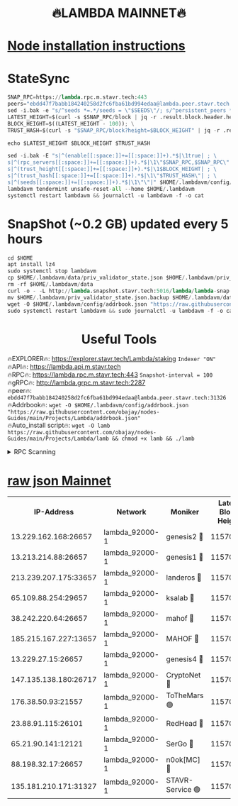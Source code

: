 <h1 align="center"> 🔥LAMBDA MAINNET🔥</h1>


[Node installation instructions](https://github.com/obajay/nodes-Guides/tree/main/Projects/Lambda)
=


# StateSync
```python
SNAP_RPC=https://lambda.rpc.m.stavr.tech:443
peers="ebdd47f7babb184240258d2fc6fba61bd994edaa@lambda.peer.stavr.tech:31326" 
sed -i.bak -e "s/^seeds *=.*/seeds = \"$SEEDS\"/; s/^persistent_peers *=.*/persistent_peers = \"$PEERS\"/" $HOME/.lambdavm/config/config.toml
LATEST_HEIGHT=$(curl -s $SNAP_RPC/block | jq -r .result.block.header.height); \
BLOCK_HEIGHT=$((LATEST_HEIGHT - 100)); \
TRUST_HASH=$(curl -s "$SNAP_RPC/block?height=$BLOCK_HEIGHT" | jq -r .result.block_id.hash)

echo $LATEST_HEIGHT $BLOCK_HEIGHT $TRUST_HASH

sed -i.bak -E "s|^(enable[[:space:]]+=[[:space:]]+).*$|\1true| ; \
s|^(rpc_servers[[:space:]]+=[[:space:]]+).*$|\1\"$SNAP_RPC,$SNAP_RPC\"| ; \
s|^(trust_height[[:space:]]+=[[:space:]]+).*$|\1$BLOCK_HEIGHT| ; \
s|^(trust_hash[[:space:]]+=[[:space:]]+).*$|\1\"$TRUST_HASH\"| ; \
s|^(seeds[[:space:]]+=[[:space:]]+).*$|\1\"\"|" $HOME/.lambdavm/config/config.toml
lambdavm tendermint unsafe-reset-all --home $HOME/.lambdavm
systemctl restart lambdavm && journalctl -u lambdavm -f -o cat

```
# SnapShot (~0.2 GB) updated every 5 hours
```python
cd $HOME
apt install lz4
sudo systemctl stop lambdavm
cp $HOME/.lambdavm/data/priv_validator_state.json $HOME/.lambdavm/priv_validator_state.json.backup
rm -rf $HOME/.lambdavm/data
curl -o - -L http://lambda.snapshot.stavr.tech:5016/lambda/lambda-snap.tar.lz4 | lz4 -c -d - | tar -x -C $HOME/.lambdavm --strip-components 2
mv $HOME/.lambdavm/priv_validator_state.json.backup $HOME/.lambdavm/data/priv_validator_state.json
wget -O $HOME/.lambdavm/config/addrbook.json "https://raw.githubusercontent.com/obajay/nodes-Guides/main/Projects/Lambda/addrbook.json"
sudo systemctl restart lambdavm && sudo journalctl -u lambdavm -f -o cat
```
 <h1 align="center"> Useful Tools</h1>

🔥EXPLORER🔥:      https://explorer.stavr.tech/Lambda/staking	        `Indexer "ON"` \
🔥API🔥: 			 		 https://lambda.api.m.stavr.tech \
🔥RPC🔥:           https://lambda.rpc.m.stavr.tech:443	              `Snapshot-interval = 100` \
🔥gRPC🔥:          http://lambda.grpc.m.stavr.tech:2287 \
🔥peer🔥:					 `ebdd47f7babb184240258d2fc6fba61bd994edaa@lambda.peer.stavr.tech:31326` \
🔥Addrbook🔥:    ```wget -O $HOME/.lambdavm/config/addrbook.json "https://raw.githubusercontent.com/obajay/nodes-Guides/main/Projects/Lambda/addrbook.json"``` \
🔥Auto_install script🔥: ```wget -O lamb https://raw.githubusercontent.com/obajay/nodes-Guides/main/Projects/Lambda/lamb && chmod +x lamb && ./lamb```


<details>
<summary>RPC Scanning</summary>

<h2 align="center"> We scan nodes in real time every 4 hours. And we provide the final result of RPC endpoints.
We cannot influence the operation of these nodes in any way. </h2>


```python
If Voting Power is higher than 0 --> then the Node is a validator of the network and may be subject to attack and be a potential threat to the chain.
```
```python
We marked such validators with a red symbol
```

</details>

[raw json Mainnet](https://rpc-check.lambm.stavr.tech/lambm/rpc-lambm-result.json)
=


<table><tr><th>IP-Address</th><th>Network</th><th>Moniker</th><th>Latest Block Height</th><th>Earliest Block Height</th><th>Catching Up</th><th>Tx Index</th><th>Voting Power</th><th>Scan Time</th></tr><tr><td>13.229.162.168:26657</td><td>lambda_92000-1</td><td>genesis2 🔴</td><td>11570600</td><td>1</td><td>False</td><td>on</td><td>16878690</td><td>2024-02-06T07:31:07.199550470UTC</td></tr><tr><td>13.213.214.88:26657</td><td>lambda_92000-1</td><td>genesis1 🔴</td><td>11570601</td><td>1</td><td>False</td><td>on</td><td>107835</td><td>2024-02-06T07:31:12.043403027UTC</td></tr><tr><td>213.239.207.175:33657</td><td>lambda_92000-1</td><td>landeros 🔴</td><td>11570599</td><td>8136001</td><td>False</td><td>off</td><td>1429328</td><td>2024-02-06T07:31:01.559354506UTC</td></tr><tr><td>65.109.88.254:29657</td><td>lambda_92000-1</td><td>ksalab 🔴</td><td>11570602</td><td>8715001</td><td>False</td><td>on</td><td>510465</td><td>2024-02-06T07:31:15.069473254UTC</td></tr><tr><td>38.242.220.64:26657</td><td>lambda_92000-1</td><td>mahof 🔴</td><td>11570599</td><td>10131001</td><td>False</td><td>off</td><td>770350</td><td>2024-02-06T07:30:55.149223556UTC</td></tr><tr><td>185.215.167.227:13657</td><td>lambda_92000-1</td><td>MAHOF 🔴</td><td>11570600</td><td>10134001</td><td>False</td><td>on</td><td>2051510</td><td>2024-02-06T07:31:10.808270379UTC</td></tr><tr><td>13.229.27.15:26657</td><td>lambda_92000-1</td><td>genesis4 🔴</td><td>11570600</td><td>11043001</td><td>False</td><td>on</td><td>9665448</td><td>2024-02-06T07:31:10.462253385UTC</td></tr><tr><td>147.135.138.180:26717</td><td>lambda_92000-1</td><td>CryptoNet 🔴</td><td>11570601</td><td>11383001</td><td>False</td><td>off</td><td>769138</td><td>2024-02-06T07:31:12.339817324UTC</td></tr><tr><td>176.38.50.93:21557</td><td>lambda_92000-1</td><td>ToTheMars 🟢</td><td>11570602</td><td>11395001</td><td>False</td><td>on</td><td>0</td><td>2024-02-06T07:31:17.692843115UTC</td></tr><tr><td>23.88.91.115:26101</td><td>lambda_92000-1</td><td>RedHead 🔴</td><td>11570599</td><td>11470599</td><td>False</td><td>off</td><td>553202</td><td>2024-02-06T07:31:01.831380404UTC</td></tr><tr><td>65.21.90.141:12121</td><td>lambda_92000-1</td><td>SerGo 🔴</td><td>11570603</td><td>11470603</td><td>False</td><td>off</td><td>10612048</td><td>2024-02-06T07:31:18.035099810UTC</td></tr><tr><td>88.198.32.17:26657</td><td>lambda_92000-1</td><td>n0ok[MC] 🔴</td><td>11570603</td><td>11470603</td><td>False</td><td>off</td><td>1578630</td><td>2024-02-06T07:31:21.141341868UTC</td></tr><tr><td>135.181.210.171:31327</td><td>lambda_92000-1</td><td>STAVR-Service 🟢</td><td>11570601</td><td>11569001</td><td>False</td><td>on</td><td>0</td><td>2024-02-06T07:31:14.695458584UTC</td></tr></table>
